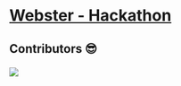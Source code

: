 # <u>Webster - Hackathon</u>

## Contributors 😎 <p align="center">

<a href="https://github.com/gaurav-750/TRINIT_594092-U14N5Q0L_DEV/graphs/contributors"> <img src="https://contrib.rocks/image?repo=gaurav-750/TRINIT_594092-U14N5Q0L_DEV" /> </a>

</p>
